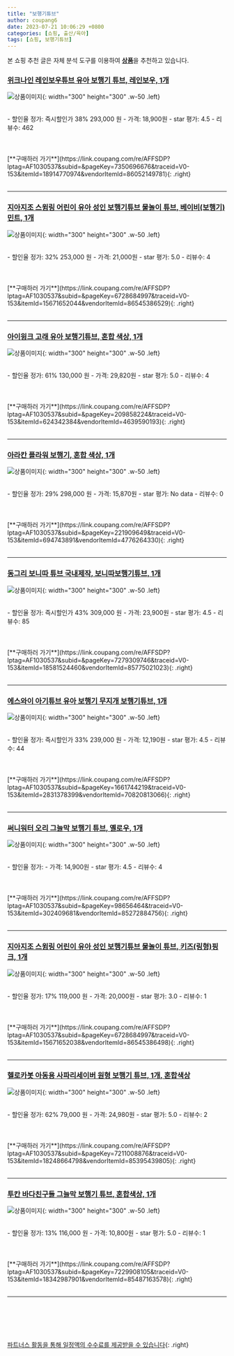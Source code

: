 ```yaml
---
title: "보행기튜브"
author: coupang6
date: 2023-07-21 10:06:29 +0800
categories: [쇼핑, 출산/육아]
tags: [쇼핑, 보행기튜브]
---
```


본 쇼핑 추천 글은 자체 분석 도구를 이용하여 [**상품**](https://link.coupang.com/a/bao1ui)을 추천하고 있습니다.

### [위크나인 레인보우튜브 유아 보행기 튜브, 레인보우, 1개](https://link.coupang.com/re/AFFSDP?lptag=AF1030537&subid=&pageKey=7350696676&traceid=V0-153&itemId=18914770974&vendorItemId=86052149781)

![상품이미지](https://thumbnail8.coupangcdn.com/thumbnails/remote/230x230ex/image/vendor_inventory/d6ee/c95adf4d4e8f052664562ca8b6a2be10f6c981dd277fc51e8f97d90a5031.jpg){: width="300" height="300" .w-50 .left}


<br>
- 할인율 정가: 즉시할인가 38%  293,000   원
- 가격: 18,900원
- star 평가: 4.5
- 리뷰수: 462
<br>
<br>
<br>
<br>
[**구매하러 가기**](https://link.coupang.com/re/AFFSDP?lptag=AF1030537&subid=&pageKey=7350696676&traceid=V0-153&itemId=18914770974&vendorItemId=86052149781){: .right}
<br>
<br>

---

### [지아지조 스윔링 어린이 유아 성인 보행기튜브 물놀이 튜브, 베이비(보행기)민트, 1개](https://link.coupang.com/re/AFFSDP?lptag=AF1030537&subid=&pageKey=6728684997&traceid=V0-153&itemId=15671652044&vendorItemId=86545386529)

![상품이미지](https://thumbnail9.coupangcdn.com/thumbnails/remote/230x230ex/image/vendor_inventory/c4b4/6a5898fc2deae691ad1f0097e41cf8e2dd615d9f843a7e253443247cf24a.jpg){: width="300" height="300" .w-50 .left}


<br>
- 할인율 정가: 32%  253,000   원
- 가격: 21,000원
- star 평가: 5.0
- 리뷰수: 4
<br>
<br>
<br>
<br>
[**구매하러 가기**](https://link.coupang.com/re/AFFSDP?lptag=AF1030537&subid=&pageKey=6728684997&traceid=V0-153&itemId=15671652044&vendorItemId=86545386529){: .right}
<br>
<br>

---

### [아이윙크 고래 유아 보행기튜브, 혼합 색상, 1개](https://link.coupang.com/re/AFFSDP?lptag=AF1030537&subid=&pageKey=209858224&traceid=V0-153&itemId=624342384&vendorItemId=4639590193)

![상품이미지](https://thumbnail6.coupangcdn.com/thumbnails/remote/230x230ex/image/product/image/vendoritem/2019/06/17/4639590193/915931c7-4faf-45fb-958c-e665b8356ac4.jpg){: width="300" height="300" .w-50 .left}


<br>
- 할인율 정가: 61%  130,000   원
- 가격: 29,820원
- star 평가: 5.0
- 리뷰수: 4
<br>
<br>
<br>
<br>
[**구매하러 가기**](https://link.coupang.com/re/AFFSDP?lptag=AF1030537&subid=&pageKey=209858224&traceid=V0-153&itemId=624342384&vendorItemId=4639590193){: .right}
<br>
<br>

---

### [아라칸 플라워 보행기, 혼합 색상, 1개](https://link.coupang.com/re/AFFSDP?lptag=AF1030537&subid=&pageKey=221909649&traceid=V0-153&itemId=694743891&vendorItemId=4776264330)

![상품이미지](https://thumbnail6.coupangcdn.com/thumbnails/remote/230x230ex/image/retail/images/2019/05/14/18/5/b221ed31-4ac9-43a3-8e9a-f72abadf36c4.jpg){: width="300" height="300" .w-50 .left}


<br>
- 할인율 정가: 29%  298,000   원
- 가격: 15,870원
- star 평가: No data
- 리뷰수: 0
<br>
<br>
<br>
<br>
[**구매하러 가기**](https://link.coupang.com/re/AFFSDP?lptag=AF1030537&subid=&pageKey=221909649&traceid=V0-153&itemId=694743891&vendorItemId=4776264330){: .right}
<br>
<br>

---

### [동그리 보니따 튜브 국내제작, 보니따보행기튜브, 1개](https://link.coupang.com/re/AFFSDP?lptag=AF1030537&subid=&pageKey=7279309746&traceid=V0-153&itemId=18581524460&vendorItemId=85775021023)

![상품이미지](https://thumbnail7.coupangcdn.com/thumbnails/remote/230x230ex/image/vendor_inventory/5b5f/0104eae3e5a6bcf2e66045f22522d74c546a047bd261cfcd99ab1f5076c1.jpg){: width="300" height="300" .w-50 .left}


<br>
- 할인율 정가: 즉시할인가 43%  309,000   원
- 가격: 23,900원
- star 평가: 4.5
- 리뷰수: 85
<br>
<br>
<br>
<br>
[**구매하러 가기**](https://link.coupang.com/re/AFFSDP?lptag=AF1030537&subid=&pageKey=7279309746&traceid=V0-153&itemId=18581524460&vendorItemId=85775021023){: .right}
<br>
<br>

---

### [에스와이 아기튜브 유아 보행기 무지개 보행기튜브, 1개](https://link.coupang.com/re/AFFSDP?lptag=AF1030537&subid=&pageKey=1661744219&traceid=V0-153&itemId=2831378399&vendorItemId=70820813066)

![상품이미지](https://thumbnail9.coupangcdn.com/thumbnails/remote/230x230ex/image/vendor_inventory/46d5/e1afdd49e3d9f6c6fd68a4afade89afca6fea613ed3a283ae344e810b870.JPG){: width="300" height="300" .w-50 .left}


<br>
- 할인율 정가: 즉시할인가 33%  239,000   원
- 가격: 12,190원
- star 평가: 4.5
- 리뷰수: 44
<br>
<br>
<br>
<br>
[**구매하러 가기**](https://link.coupang.com/re/AFFSDP?lptag=AF1030537&subid=&pageKey=1661744219&traceid=V0-153&itemId=2831378399&vendorItemId=70820813066){: .right}
<br>
<br>

---

### [써니워터 오리 그늘막 보행기 튜브, 옐로우, 1개](https://link.coupang.com/re/AFFSDP?lptag=AF1030537&subid=&pageKey=98656464&traceid=V0-153&itemId=302409681&vendorItemId=85272884756)

![상품이미지](https://thumbnail8.coupangcdn.com/thumbnails/remote/230x230ex/image/vendor_inventory/6129/bcbc352f4c39463dbd83d1db52713bdf6da582929de3269742b8231b6d26.jpg){: width="300" height="300" .w-50 .left}


<br>
- 할인율 정가: 
- 가격: 14,900원
- star 평가: 4.5
- 리뷰수: 4
<br>
<br>
<br>
<br>
[**구매하러 가기**](https://link.coupang.com/re/AFFSDP?lptag=AF1030537&subid=&pageKey=98656464&traceid=V0-153&itemId=302409681&vendorItemId=85272884756){: .right}
<br>
<br>

---

### [지아지조 스윔링 어린이 유아 성인 보행기튜브 물놀이 튜브, 키즈(링형)핑크, 1개](https://link.coupang.com/re/AFFSDP?lptag=AF1030537&subid=&pageKey=6728684997&traceid=V0-153&itemId=15671652038&vendorItemId=86545386498)

![상품이미지](https://thumbnail9.coupangcdn.com/thumbnails/remote/230x230ex/image/vendor_inventory/c4b4/6a5898fc2deae691ad1f0097e41cf8e2dd615d9f843a7e253443247cf24a.jpg){: width="300" height="300" .w-50 .left}


<br>
- 할인율 정가: 17%  119,000   원
- 가격: 20,000원
- star 평가: 3.0
- 리뷰수: 1
<br>
<br>
<br>
<br>
[**구매하러 가기**](https://link.coupang.com/re/AFFSDP?lptag=AF1030537&subid=&pageKey=6728684997&traceid=V0-153&itemId=15671652038&vendorItemId=86545386498){: .right}
<br>
<br>

---

### [헬로카봇 아동용 사파리세이버 원형 보행기 튜브, 1개, 혼합색상](https://link.coupang.com/re/AFFSDP?lptag=AF1030537&subid=&pageKey=7211008876&traceid=V0-153&itemId=18248664798&vendorItemId=85395439805)

![상품이미지](https://thumbnail10.coupangcdn.com/thumbnails/remote/230x230ex/image/vendor_inventory/762b/cbb21aaddcfb055cacc0924338786748e22eb37137cefb697f8e1c95647c.jpg){: width="300" height="300" .w-50 .left}


<br>
- 할인율 정가: 62%  79,000   원
- 가격: 24,980원
- star 평가: 5.0
- 리뷰수: 2
<br>
<br>
<br>
<br>
[**구매하러 가기**](https://link.coupang.com/re/AFFSDP?lptag=AF1030537&subid=&pageKey=7211008876&traceid=V0-153&itemId=18248664798&vendorItemId=85395439805){: .right}
<br>
<br>

---

### [투칸 바다친구들 그늘막 보행기 튜브, 혼합색상, 1개](https://link.coupang.com/re/AFFSDP?lptag=AF1030537&subid=&pageKey=7229908105&traceid=V0-153&itemId=18342987901&vendorItemId=85487163578)

![상품이미지](https://thumbnail7.coupangcdn.com/thumbnails/remote/230x230ex/image/retail/images/6075428441334098-4402d914-fb6d-4ac6-9b31-e4285a93cb24.jpg){: width="300" height="300" .w-50 .left}


<br>
- 할인율 정가: 13%  116,000   원
- 가격: 10,800원
- star 평가: 5.0
- 리뷰수: 1
<br>
<br>
<br>
<br>
[**구매하러 가기**](https://link.coupang.com/re/AFFSDP?lptag=AF1030537&subid=&pageKey=7229908105&traceid=V0-153&itemId=18342987901&vendorItemId=85487163578){: .right}
<br>
<br>

---
<br><br><br><br><br> [파트너스 활동을 통해 일정액의 수수료를 제공받을 수 있습니다](https://link.coupang.com/a/bao1ui){: .right}